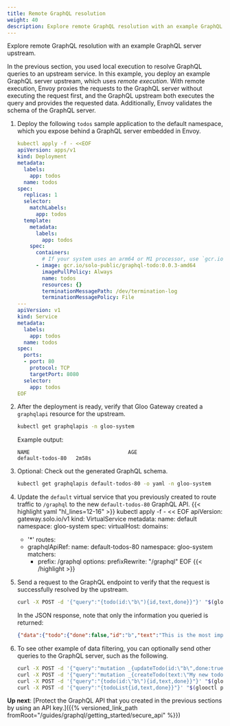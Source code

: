 ```yaml
---
title: Remote GraphQL resolution
weight: 40
description: Explore remote GraphQL resolution with an example GraphQL server upstream.
---
```


Explore remote GraphQL resolution with an example GraphQL server upstream.

In the previous section, you used local execution to resolve GraphQL queries to an upstream service. In this example, you deploy an example GraphQL server upstream, which uses _remote execution_. With remote execution, Envoy proxies the requests to the GraphQL server without executing the request first, and the GraphQL upstream both executes the query and provides the requested data. Additionally, Envoy validates the schema of the GraphQL server.

1. Deploy the following `todos` sample application to the default namespace, which you expose behind a GraphQL server embedded in Envoy.
   ```yaml
   kubectl apply -f - <<EOF
   apiVersion: apps/v1
   kind: Deployment
   metadata:
     labels:
       app: todos
     name: todos
   spec:
     replicas: 1
     selector:
       matchLabels:
         app: todos
     template:
       metadata:
         labels:
           app: todos
       spec:
         containers:
           # If your system uses an arm64 or M1 processor, use `gcr.io/solo-public/graphql-todo:0.0.3-arm64` as the image name instead.
         - image: gcr.io/solo-public/graphql-todo:0.0.3-amd64
           imagePullPolicy: Always
           name: todos
           resources: {}
           terminationMessagePath: /dev/termination-log
           terminationMessagePolicy: File     
   ---
   apiVersion: v1
   kind: Service
   metadata:
     labels:
       app: todos
     name: todos
   spec:
     ports:
     - port: 80
       protocol: TCP
       targetPort: 8080
     selector:
       app: todos
   EOF
   ```

2. After the deployment is ready, verify that Gloo Gateway created a `graphqlapi` resource for the upstream.
   ```sh
   kubectl get graphqlapis -n gloo-system
   ```

   Example output:
   ```
   NAME                                AGE
   default-todos-80   2m58s
   ```

3. Optional: Check out the generated GraphQL schema. 
   ```sh
   kubectl get graphqlapis default-todos-80 -o yaml -n gloo-system
   ```

4. Update the `default` virtual service that you previously created to route traffic to `/graphql` to the new `default-todos-80` GraphQL API.
   {{< highlight yaml "hl_lines=12-16" >}}
kubectl apply -f - << EOF
apiVersion: gateway.solo.io/v1
kind: VirtualService
metadata:
  name: default
  namespace: gloo-system
spec:
  virtualHost:
    domains:
    - '*'
    routes:
    - graphqlApiRef:
        name: default-todos-80
        namespace: gloo-system
      matchers:
      - prefix: /graphql
      options:
        prefixRewrite: "/graphql"
EOF
   {{< /highlight >}}

1. Send a request to the GraphQL endpoint to verify that the request is successfully resolved by the upstream.
   ```sh
   curl -X POST -d '{"query":"{todo(id:\"b\"){id,text,done}}"}' "$(glooctl proxy url)/graphql"
   ```
   In the JSON response, note that only the information you queried is returned:
   ```json
   {"data":{"todo":{"done":false,"id":"b","text":"This is the most important"}}}
   ```

2. To see other example of data filtering, you can optionally send other queries to the GraphQL server, such as the following.
   ```sh
   curl -X POST -d '{"query":"mutation _{updateTodo(id:\"b\",done:true){id,text,done}}", "operationName":"Mutation"}' "$(glooctl proxy url)/graphql"
   curl -X POST -d '{"query":"mutation _{createTodo(text:\"My new todo\"){id,text,done}}", "operationName":"Mutation"}' "$(glooctl proxy url)/graphql"
   curl -X POST -d '{"query":"{todo(id:\"b\"){id,text,done}}"}' "$(glooctl proxy url)/graphql"
   curl -X POST -d '{"query":"{todoList{id,text,done}}"}' "$(glooctl proxy url)/graphql"
   ```

**Up next**: [Protect the GraphQL API that you created in the previous sections by using an API key.]({{% versioned_link_path fromRoot="/guides/graphql/getting_started/secure_api" %}})
